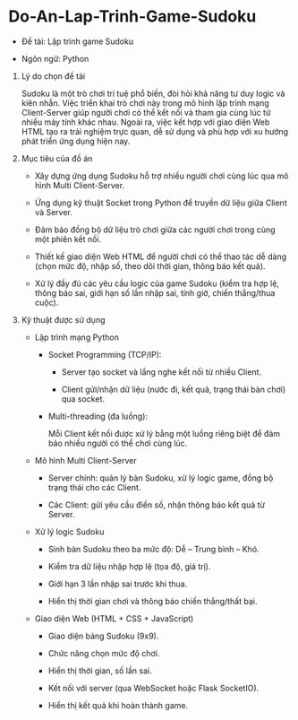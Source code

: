 # Do-An-Lap-Trinh-Game-Sudoku
* Đề tài: Lập trình game Sudoku

* Ngôn ngữ: Python

1. Lý do chọn đề tài

    Sudoku là một trò chơi trí tuệ phổ biến, đòi hỏi khả năng tư duy logic và kiên nhẫn. Việc triển khai trò chơi này trong mô hình lập trình mạng Client-Server giúp người chơi có thể kết nối và tham gia cùng lúc  từ nhiều máy tính khác nhau. Ngoài ra, việc kết hợp với giao diện Web HTML tạo ra trải nghiệm trực quan, dễ sử dụng và phù hợp với xu hướng phát triển ứng dụng hiện nay.

2. Mục tiêu của đồ án

   - Xây dựng ứng dụng Sudoku hỗ trợ nhiều người chơi cùng lúc qua mô hình Multi Client-Server.
    
   - Ứng dụng kỹ thuật Socket trong Python để truyền dữ liệu giữa Client và Server.
    
   - Đảm bảo đồng bộ dữ liệu trò chơi giữa các người chơi trong cùng một phiên kết nối.
    
   - Thiết kế giao diện Web HTML để người chơi có thể thao tác dễ dàng (chọn mức độ, nhập số, theo dõi thời gian, thông báo kết quả).
    
   - Xử lý đầy đủ các yêu cầu logic của game Sudoku (kiểm tra hợp lệ, thông báo sai, giới hạn số lần nhập sai, tính giờ, chiến thắng/thua cuộc).

3. Kỹ thuật được sử dụng
   
    * Lập trình mạng Python
    
      - Socket Programming (TCP/IP):
      
        + Server tạo socket và lắng nghe kết nối từ nhiều Client.
        
        + Client gửi/nhận dữ liệu (nước đi, kết quả, trạng thái bàn chơi) qua socket.
        
      - Multi-threading (đa luồng):
      
        Mỗi Client kết nối được xử lý bằng một luồng riêng biệt để đảm bảo nhiều người có thể chơi cùng lúc.
    
    *  Mô hình Multi Client-Server
    
          - Server chính: quản lý bàn Sudoku, xử lý logic game, đồng bộ trạng thái cho các Client.
            
          - Các Client: gửi yêu cầu điền số, nhận thông báo kết quả từ Server.
    
    *  Xử lý logic Sudoku
    
          - Sinh bàn Sudoku theo ba mức độ: Dễ – Trung bình – Khó.
          
          - Kiểm tra dữ liệu nhập hợp lệ (tọa độ, giá trị).
          
          - Giới hạn 3 lần nhập sai trước khi thua.
          
          - Hiển thị thời gian chơi và thông báo chiến thắng/thất bại.
      
    *  Giao diện Web (HTML + CSS + JavaScript)
    
        - Giao diện bảng Sudoku (9x9).
        
        - Chức năng chọn mức độ chơi.
        
        - Hiển thị thời gian, số lần sai.
        
        - Kết nối với server (qua WebSocket hoặc Flask SocketIO).
        
        - Hiển thị kết quả khi hoàn thành game.
